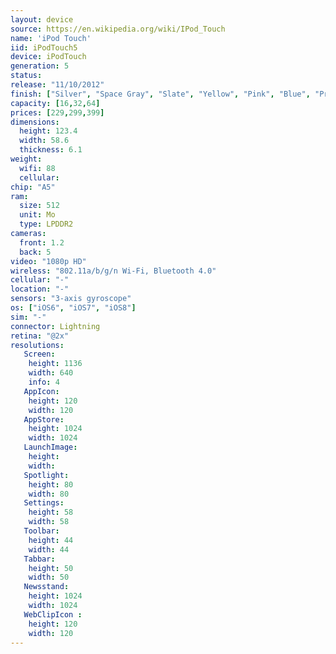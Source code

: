 ```yaml
---
layout: device
source: https://en.wikipedia.org/wiki/IPod_Touch
name: 'iPod Touch'
iid: iPodTouch5
device: iPodTouch
generation: 5
status:
release: "11/10/2012"
finish: ["Silver", "Space Gray", "Slate", "Yellow", "Pink", "Blue", "Product Red"]
capacity: [16,32,64]
prices: [229,299,399]
dimensions:
  height: 123.4
  width: 58.6
  thickness: 6.1
weight:
  wifi: 88
  cellular:
chip: "A5"
ram:
  size: 512
  unit: Mo
  type: LPDDR2
cameras:
  front: 1.2
  back: 5
video: "1080p HD"
wireless: "802.11a/b/g/n Wi‑Fi, Bluetooth 4.0"
cellular: "-"
location: "-"
sensors: "3-axis gyroscope"
os: ["iOS6", "iOS7", "iOS8"]
sim: "-"
connector: Lightning
retina: "@2x"
resolutions:
   Screen:
    height: 1136
    width: 640
    info: 4
   AppIcon:
    height: 120
    width: 120
   AppStore:
    height: 1024
    width: 1024
   LaunchImage:
    height: 
    width: 
   Spotlight:
    height: 80
    width: 80
   Settings:
    height: 58
    width: 58
   Toolbar:
    height: 44
    width: 44
   Tabbar:
    height: 50
    width: 50
   Newsstand:
    height: 1024
    width: 1024
   WebClipIcon :
    height: 120
    width: 120
---
```

